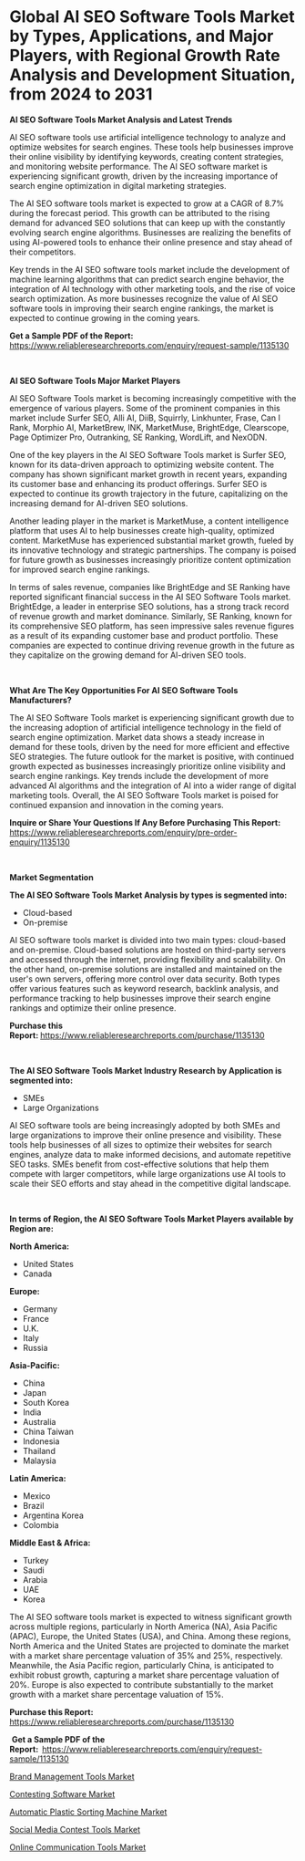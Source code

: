 <p><h1>Global AI SEO Software Tools Market by Types, Applications, and Major Players, with Regional Growth Rate Analysis and Development Situation, from 2024 to 2031</h1></p><p><strong>AI SEO Software Tools Market Analysis and Latest Trends</strong></p>
<p><p>AI SEO software tools use artificial intelligence technology to analyze and optimize websites for search engines. These tools help businesses improve their online visibility by identifying keywords, creating content strategies, and monitoring website performance. The AI SEO software market is experiencing significant growth, driven by the increasing importance of search engine optimization in digital marketing strategies.</p><p>The AI SEO software tools market is expected to grow at a CAGR of 8.7% during the forecast period. This growth can be attributed to the rising demand for advanced SEO solutions that can keep up with the constantly evolving search engine algorithms. Businesses are realizing the benefits of using AI-powered tools to enhance their online presence and stay ahead of their competitors.</p><p>Key trends in the AI SEO software tools market include the development of machine learning algorithms that can predict search engine behavior, the integration of AI technology with other marketing tools, and the rise of voice search optimization. As more businesses recognize the value of AI SEO software tools in improving their search engine rankings, the market is expected to continue growing in the coming years.</p></p>
<p><strong>Get a Sample PDF of the Report:&nbsp;</strong> <a href="https://www.reliableresearchreports.com/enquiry/request-sample/1135130">https://www.reliableresearchreports.com/enquiry/request-sample/1135130</a></p>
<p>&nbsp;</p>
<p><strong>AI SEO Software Tools Major Market Players</strong></p>
<p><p>AI SEO Software Tools market is becoming increasingly competitive with the emergence of various players. Some of the prominent companies in this market include Surfer SEO, Alli AI, DiiB, Squirrly, Linkhunter, Frase, Can I Rank, Morphio AI, MarketBrew, INK, MarketMuse, BrightEdge, Clearscope, Page Optimizer Pro, Outranking, SE Ranking, WordLift, and NexODN.</p><p>One of the key players in the AI SEO Software Tools market is Surfer SEO, known for its data-driven approach to optimizing website content. The company has shown significant market growth in recent years, expanding its customer base and enhancing its product offerings. Surfer SEO is expected to continue its growth trajectory in the future, capitalizing on the increasing demand for AI-driven SEO solutions.</p><p>Another leading player in the market is MarketMuse, a content intelligence platform that uses AI to help businesses create high-quality, optimized content. MarketMuse has experienced substantial market growth, fueled by its innovative technology and strategic partnerships. The company is poised for future growth as businesses increasingly prioritize content optimization for improved search engine rankings.</p><p>In terms of sales revenue, companies like BrightEdge and SE Ranking have reported significant financial success in the AI SEO Software Tools market. BrightEdge, a leader in enterprise SEO solutions, has a strong track record of revenue growth and market dominance. Similarly, SE Ranking, known for its comprehensive SEO platform, has seen impressive sales revenue figures as a result of its expanding customer base and product portfolio. These companies are expected to continue driving revenue growth in the future as they capitalize on the growing demand for AI-driven SEO tools.</p></p>
<p>&nbsp;</p>
<p><strong>What Are The Key Opportunities For AI SEO Software Tools Manufacturers?</strong></p>
<p><p>The AI SEO Software Tools market is experiencing significant growth due to the increasing adoption of artificial intelligence technology in the field of search engine optimization. Market data shows a steady increase in demand for these tools, driven by the need for more efficient and effective SEO strategies. The future outlook for the market is positive, with continued growth expected as businesses increasingly prioritize online visibility and search engine rankings. Key trends include the development of more advanced AI algorithms and the integration of AI into a wider range of digital marketing tools. Overall, the AI SEO Software Tools market is poised for continued expansion and innovation in the coming years.</p></p>
<p><strong>Inquire or Share Your Questions If Any Before Purchasing This Report:</strong> <a href="https://www.reliableresearchreports.com/enquiry/pre-order-enquiry/1135130">https://www.reliableresearchreports.com/enquiry/pre-order-enquiry/1135130</a></p>
<p>&nbsp;</p>
<p><strong>Market Segmentation</strong></p>
<p><strong>The AI SEO Software Tools Market Analysis by types is segmented into:</strong></p>
<p><ul><li>Cloud-based</li><li>On-premise</li></ul></p>
<p><p>AI SEO software tools market is divided into two main types: cloud-based and on-premise. Cloud-based solutions are hosted on third-party servers and accessed through the internet, providing flexibility and scalability. On the other hand, on-premise solutions are installed and maintained on the user's own servers, offering more control over data security. Both types offer various features such as keyword research, backlink analysis, and performance tracking to help businesses improve their search engine rankings and optimize their online presence.</p></p>
<p><strong>Purchase this Report:&nbsp;</strong><a href="https://www.reliableresearchreports.com/purchase/1135130">https://www.reliableresearchreports.com/purchase/1135130</a></p>
<p>&nbsp;</p>
<p><strong>The AI SEO Software Tools Market Industry Research by Application is segmented into:</strong></p>
<p><ul><li>SMEs</li><li>Large Organizations</li></ul></p>
<p><p>AI SEO software tools are being increasingly adopted by both SMEs and large organizations to improve their online presence and visibility. These tools help businesses of all sizes to optimize their websites for search engines, analyze data to make informed decisions, and automate repetitive SEO tasks. SMEs benefit from cost-effective solutions that help them compete with larger competitors, while large organizations use AI tools to scale their SEO efforts and stay ahead in the competitive digital landscape.</p></p>
<p>&nbsp;</p>
<p><strong>In terms of Region, the AI SEO Software Tools Market Players available by Region are:</strong></p>
<p>
    <p> <strong> North America: </strong>
        <ul>
            <li>United States</li>
            <li>Canada</li>
        </ul>
        </p> 
    <p> <strong> Europe: </strong>
        <ul>
            <li>Germany</li>
            <li>France</li>
            <li>U.K.</li>
            <li>Italy</li>
            <li>Russia</li>
        </ul>
        </p> 
    <p> <strong> Asia-Pacific: </strong>
        <ul>
            <li>China</li>
            <li>Japan</li>
            <li>South Korea</li>
            <li>India</li>
            <li>Australia</li>
            <li>China Taiwan</li>
            <li>Indonesia</li>
            <li>Thailand</li>
            <li>Malaysia</li>
        </ul>
        </p> 
    <p> <strong> Latin America: </strong>
        <ul>
            <li>Mexico</li>
            <li>Brazil</li>
            <li>Argentina Korea</li>
            <li>Colombia</li>
        </ul>
        </p> 
    <p> <strong> Middle East & Africa: </strong>
        <ul>
            <li>Turkey</li>
            <li>Saudi</li>
            <li>Arabia</li>
            <li>UAE</li>
            <li>Korea</li>
        </ul>
    </p>
    </p>
<p><p>The AI SEO software tools market is expected to witness significant growth across multiple regions, particularly in North America (NA), Asia Pacific (APAC), Europe, the United States (USA), and China. Among these regions, North America and the United States are projected to dominate the market with a market share percentage valuation of 35% and 25%, respectively. Meanwhile, the Asia Pacific region, particularly China, is anticipated to exhibit robust growth, capturing a market share percentage valuation of 20%. Europe is also expected to contribute substantially to the market growth with a market share percentage valuation of 15%.</p></p>
<p><strong>Purchase this Report: </strong><a href="https://www.reliableresearchreports.com/purchase/1135130">https://www.reliableresearchreports.com/purchase/1135130</a></p>
<p>&nbsp;<strong>Get a Sample PDF of the Report:&nbsp;&nbsp;</strong><a href="https://www.reliableresearchreports.com/enquiry/request-sample/1135130">https://www.reliableresearchreports.com/enquiry/request-sample/1135130</a></p>
<p><strong></strong></p>
<p><p><a href="https://medium.com/@josueherzog/brand-management-tools-market-research-report-its-history-and-forecast-2024-to-2031-09b3e52df1b3">Brand Management Tools Market</a></p><p><a href="https://medium.com/@mariliehowe/contesting-software-market-exploring-market-share-market-trends-and-future-growth-1b083c75f2d8">Contesting Software Market</a></p><p><a href="https://github.com/gdfhhhj/Market-Research-Report-List-3/blob/main/automatic-plastic-sorting-machine-market.md">Automatic Plastic Sorting Machine Market</a></p><p><a href="https://medium.com/@mariliehowe/social-media-contest-tools-market-insights-into-market-cagr-market-trends-and-growth-strategies-13bd77ab4d5f">Social Media Contest Tools Market</a></p><p><a href="https://medium.com/@josueherzog/online-communication-tools-market-trends-forecast-and-competitive-analysis-to-2031-ebb9994f9c16">Online Communication Tools Market</a></p></p>